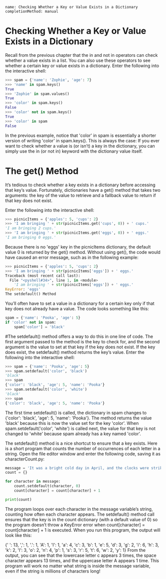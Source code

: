 ```ngMeta
name: Checking Whether a Key or Value Exists in a Dictionary
completionMethod: manual
```
# Checking Whether a Key or Value Exists in a Dictionary
Recall from the previous chapter that the in and not in operators can check whether a value exists in a list. You can also use these operators to see whether a certain key or value exists in a dictionary. Enter the following into the interactive shell:

```python
>>> spam = {'name': 'Zophie', 'age': 7}
>>> 'name' in spam.keys()
True
>>> 'Zophie' in spam.values()
True
>>> 'color' in spam.keys()
False
>>> 'color' not in spam.keys()
True
>>> 'color' in spam
False
```
In the previous example, notice that 'color' in spam is essentially a shorter version of writing 'color' in spam.keys(). This is always the case: If you ever want to check whether a value is (or isn’t) a key in the dictionary, you can simply use the in (or not in) keyword with the dictionary value itself.

# The get() Method
It’s tedious to check whether a key exists in a dictionary before accessing that key’s value. Fortunately, dictionaries have a get() method that takes two arguments: the key of the value to retrieve and a fallback value to return if that key does not exist.

Enter the following into the interactive shell:

```python
>>> picnicItems = {'apples': 5, 'cups': 2}
>>> 'I am bringing ' + str(picnicItems.get('cups', 0)) + ' cups.'
'I am bringing 2 cups.'
>>> 'I am bringing ' + str(picnicItems.get('eggs', 0)) + ' eggs.'
'I am bringing 0 eggs.'
```
Because there is no 'eggs' key in the picnicItems dictionary, the default value 0 is returned by the get() method. Without using get(), the code would have caused an error message, such as in the following example:

```python
>>> picnicItems = {'apples': 5, 'cups': 2}
>>> 'I am bringing ' + str(picnicItems['eggs']) + ' eggs.'
Traceback (most recent call last):
  File "<pyshell#34>", line 1, in <module>
    'I am bringing ' + str(picnicItems['eggs']) + ' eggs.'
KeyError: 'eggs'
The setdefault() Method
```
You’ll often have to set a value in a dictionary for a certain key only if that key does not already have a value. The code looks something like this:

```python
spam = {'name': 'Pooka', 'age': 5}
if 'color' not in spam:
    spam['color'] = 'black'
```
#The setdefault() method offers a way to do this in one line of code. The first argument passed to the method is the key to check for, and the second argument is the value to set at that key if the key does not exist. If the key does exist, the setdefault() method returns the key’s value. Enter the following into the interactive shell:

```python
>>> spam = {'name': 'Pooka', 'age': 5}
>>> spam.setdefault('color', 'black')
'black'
>>> spam
{'color': 'black', 'age': 5, 'name': 'Pooka'}
>>> spam.setdefault('color', 'white')
'black'
>>> spam
{'color': 'black', 'age': 5, 'name': 'Pooka'}
```
The first time setdefault() is called, the dictionary in spam changes to {'color': 'black', 'age': 5, 'name': 'Pooka'}. The method returns the value 'black' because this is now the value set for the key 'color'. When spam.setdefault('color', 'white') is called next, the value for that key is not changed to 'white' because spam already has a key named 'color'.

The setdefault() method is a nice shortcut to ensure that a key exists. Here is a short program that counts the number of occurrences of each letter in a string. Open the file editor window and enter the following code, saving it as characterCount.py:

```python
message = 'It was a bright cold day in April, and the clocks were striking thirteen.'
count = {}

for character in message:
    count.setdefault(character, 0)
    count[character] = count[character] + 1

print(count)
```
The program loops over each character in the message variable’s string, counting how often each character appears. The setdefault() method call ensures that the key is in the count dictionary (with a default value of 0) so the program doesn’t throw a KeyError error when count[character] = count[character] + 1 is executed. When you run this program, the output will look like this:


{' ': 13, ',': 1, '.': 1, 'A': 1, 'I': 1, 'a': 4, 'c': 3, 'b': 1, 'e': 5, 'd': 3, 'g': 2, 'i':
6, 'h': 3, 'k': 2, 'l': 3, 'o': 2, 'n': 4, 'p': 1, 's': 3, 'r': 5, 't': 6, 'w': 2, 'y': 1}
From the output, you can see that the lowercase letter c appears 3 times, the space character appears 13 times, and the uppercase letter A appears 1 time. This program will work no matter what string is inside the message variable, even if the string is millions of characters long!

